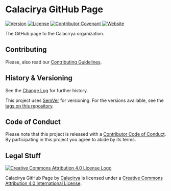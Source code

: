 # Calacirya GitHub Page

[![Version](https://img.shields.io/badge/Version-0.1.0----alpha-brightgreen)](https://github.com/calacirya/calacirya.github.io/tags)
[![License](https://img.shields.io/github/license/calacirya/calacirya.github.io.svg)](LICENSE.md)
[![Contributor Covenant](https://img.shields.io/badge/Contributor%20Covenant-v1.4%20adopted-ff69b4.svg)](code-of-conduct.md)
[![Website](https://img.shields.io/website/https/calacirya.github.io)](http://calacirya.github.io)

The GitHub page to the Calacirya organization.

## Contributing

Please, also read our [Contributing Guidelines](CONTRIBUTING.md).

## History & Versioning

See the [Change Log](changelog.md) for further history.

This project uses [SemVer](http://semver.org/) for versioning. For the versions available, see the [tags on this repository](https://github.com/calacirya/calacirya.github.io/tags).

## Code of Conduct

Please note that this project is released with a [Contributor Code of Conduct](code-of-conduct.md). By participating in this project you agree to abide by its terms.

## Legal Stuff

[![Creative Commons Attribution 4.0 License Logo](https://i.creativecommons.org/l/by/4.0/88x31.png)](http://creativecommons.org/licenses/by/4.0/)

Calacirya GitHub Page by [Calacirya](https://calacirya.github.io/) is licensed under a [Creative Commons Attribution 4.0 International License](http://creativecommons.org/licenses/by/4.0/).
